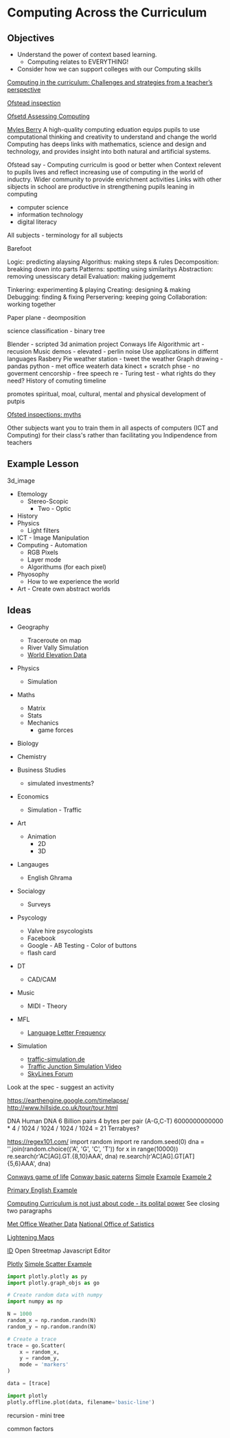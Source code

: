 Computing Across the Curriculum
===============================

Objectives
----------

* Understand the power of context based learning.
    * Computing relates to EVERYTHING!
* Consider how we can support colleges with our Computing skills


[Computing in the curriculum: Challenges and strategies from a teacher’s perspective](https://link.springer.com/article/10.1007/s10639-016-9482-0)

[Ofstead inspection](https://onefourseven.org.uk/blog/ofsted-on-computing/)

[Ofsetd Assessing Computing](https://www.softegg.co.uk/blog/ofsted-inspecting-the-computing-curriculum)

[Myles Berry](https://www.youtube.com/watch?v=-JBgaR8sNcE)
A high-quality computing eduation equips pupils to use computational thinking and creativity to understand and change the world
Computing has deeps links with mathematics, science and design and technology, and provides insight into both natural and artificial systems.

Ofstead say - Computing curriculm is good or better when
Context relevent to pupils lives and reflect increasing use of computing in the world of inductry. Wider community to provide enrichment activities
Links with other sibjects in school are productive in strengthening pupils leaning in computing

* computer science
* information technology
* digital literacy

All subjects - terminology for all subjects

Barefoot

Logic: predicting alaysing
Algorithus: making steps & rules
Decomposition: breaking down into parts
Patterns: spotting using similaritys
Abstraction: removing unessiscary detail
Evaluation: making judgememt

Tinkering: experimenting & playing
Creating: designing & making
Debugging: finding & fixing
Perservering: keeping going
Collaboration: working together

Paper plane - deomposition

science classification - binary tree

Blender - scripted 3d animation project
Conways life
Algorithmic art - recusion
Music demos - elevated - perlin noise
Use applications in differnt languages
Rasbery Pie weather station - tweet the weather
Graph drawing - pandas python - met office weaterh data
kinect + scratch
phse - no goverment cencorship - free speech
re - Turing test - what rights do they need?
History of comuting timeline


promotes spiritual, moal, cultural, mental and physical development of putpis

[Ofsted inspections: myths](https://www.gov.uk/government/publications/school-inspection-handbook-from-september-2015/ofsted-inspections-mythbusting)

Other subjects want you to train them in all aspects of computers (ICT and Computing) for their class's rather than facilitating you
Indipendence from teachers

Example Lesson
--------------

3d_image

* Etemology
    * Stereo-Scopic
        * Two - Optic
* History
* Physics
    * Light filters
* ICT - Image Manipulation
* Computing - Automation
    * RGB Pixels
    * Layer mode
    * Algorithums (for each pixel)
* Phyosophy
    * How to we experience the world
* Art - Create own abstract worlds


Ideas
-----

* Geography
    * Traceroute on map
    * River Vally Simulation
    * [World Elevation Data](http://www.shadedrelief.com/natural3/pages/extra.html)
* Physics
    * Simulation
* Maths
    * Matrix
    * Stats
    * Mechanics
        * game forces
* Biology
* Chemistry
* Business Studies
    * simulated investments?
* Economics
    * Simulation - Traffic
* Art
    * Animation
        * 2D
        * 3D
* Langauges
    * English Ghrama
* Socialogy
    * Surveys
* Psycology
    * Valve hire psycologists
    * Facebook
    * Google - AB Testing - Color of buttons
    * flash card
* DT
    * CAD/CAM
* Music
    * MIDI - Theory
* MFL
    * [Language Letter Frequency](https://en.wikipedia.org/wiki/Letter_frequency)

* Simulation
    * [traffic-simulation.de](http://www.traffic-simulation.de)
    * [Traffic Junction Simulation Video](https://www.youtube.com/watch?v=yITr127KZtQ)
    * [SkyLines Forum](https://forum.paradoxplaza.com/forum/index.php?threads/perpetual-traffic-jam.937466/)

Look at the spec - suggest an activity


https://earthengine.google.com/timelapse/
http://www.hillside.co.uk/tour/tour.html



DNA
Human DNA 6 Billion pairs
4 bytes per pair (A-G,C-T)
6000000000000 * 4 / 1024 / 1024 / 1024 / 1024 = 21 Terrabyes?


https://regex101.com/
import random
import re
random.seed(0)
dna = ''.join(random.choice(('A', 'G', 'C', 'T')) for x in range(10000))
re.search(r'AC[AG].GT.{8,10}AAA', dna)
re.search(r'AC[AG].GT[AT]{5,6}AAA', dna)


[Conways game of life](http://www.conwaylife.com/)
[Conway basic paterns](http://pi.math.cornell.edu/~lipa/mec/lesson6.html)
[Simple](https://playgameoflife.com/)
[Example](https://pmav.eu/stuff/javascript-game-of-life-v3.1.1/)
[Example 2](https://www.samcodes.co.uk/project/game-of-life/)



[Primary English Example](https://www.somerset.org.uk/sites/edtech/Primary%20Computing/Computing%20across%20curriculum/English%20and%20computing.pdf)


[Computing Curriculum is not just about code - its polital power](https://mirandanet.ac.uk/blog/2017/09/02/coding-lessons-computing-curriculum/) See closing two paragraphs


[Met Office Weather Data](https://www.metoffice.gov.uk/climate/uk/data)
[National Office of Satistics](https://www.ons.gov.uk/)

[Lightening Maps](https://www.lightningmaps.org/)


[ID](https://wiki.openstreetmap.org/wiki/ID) Open Streetmap Javascript Editor


[Plotly](https://plot.ly/) [Simple Scatter Example](https://plot.ly/python/line-and-scatter/#simple-scatter-plot)
```python
import plotly.plotly as py
import plotly.graph_objs as go

# Create random data with numpy
import numpy as np

N = 1000
random_x = np.random.randn(N)
random_y = np.random.randn(N)

# Create a trace
trace = go.Scatter(
    x = random_x,
    y = random_y,
    mode = 'markers'
)

data = [trace]

import plotly
plotly.offline.plot(data, filename='basic-line')
```


recursion - mini tree

common factors